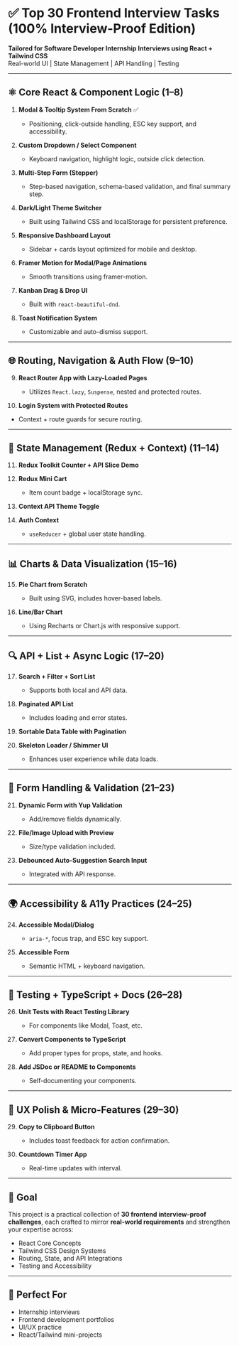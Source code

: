 # ✅ Top 30 Frontend Interview Tasks (100% Interview-Proof Edition)

**Tailored for Software Developer Internship Interviews using React + Tailwind CSS**  
Real-world UI | State Management | API Handling | Testing

---

## ⚛️ Core React & Component Logic (1–8)

1. **Modal & Tooltip System From Scratch** ✅  
   - Positioning, click-outside handling, ESC key support, and accessibility.

2. **Custom Dropdown / Select Component**  
   - Keyboard navigation, highlight logic, outside click detection.

3. **Multi-Step Form (Stepper)**  
   - Step-based navigation, schema-based validation, and final summary step.

4. **Dark/Light Theme Switcher**  
   - Built using Tailwind CSS and localStorage for persistent preference.

5. **Responsive Dashboard Layout**  
   - Sidebar + cards layout optimized for mobile and desktop.

6. **Framer Motion for Modal/Page Animations**  
   - Smooth transitions using framer-motion.

7. **Kanban Drag & Drop UI**  
   - Built with `react-beautiful-dnd`.

8. **Toast Notification System**  
   - Customizable and auto-dismiss support.

---

## 🌐 Routing, Navigation & Auth Flow (9–10)

9. **React Router App with Lazy-Loaded Pages**  
   - Utilizes `React.lazy`, `Suspense`, nested and protected routes.

10. **Login System with Protected Routes**  
   - Context + route guards for secure routing.

---

## 🔁 State Management (Redux + Context) (11–14)

11. **Redux Toolkit Counter + API Slice Demo**

12. **Redux Mini Cart**  
    - Item count badge + localStorage sync.

13. **Context API Theme Toggle**

14. **Auth Context**  
    - `useReducer` + global user state handling.

---

## 📊 Charts & Data Visualization (15–16)

15. **Pie Chart from Scratch**  
    - Built using SVG, includes hover-based labels.

16. **Line/Bar Chart**  
    - Using Recharts or Chart.js with responsive support.

---

## 🔍 API + List + Async Logic (17–20)

17. **Search + Filter + Sort List**  
    - Supports both local and API data.

18. **Paginated API List**  
    - Includes loading and error states.

19. **Sortable Data Table with Pagination**

20. **Skeleton Loader / Shimmer UI**  
    - Enhances user experience while data loads.

---

## 📝 Form Handling & Validation (21–23)

21. **Dynamic Form with Yup Validation**  
    - Add/remove fields dynamically.

22. **File/Image Upload with Preview**  
    - Size/type validation included.

23. **Debounced Auto-Suggestion Search Input**  
    - Integrated with API response.

---

## 🌍 Accessibility & A11y Practices (24–25)

24. **Accessible Modal/Dialog**  
    - `aria-*`, focus trap, and ESC key support.

25. **Accessible Form**  
    - Semantic HTML + keyboard navigation.

---

## 🧪 Testing + TypeScript + Docs (26–28)

26. **Unit Tests with React Testing Library**  
    - For components like Modal, Toast, etc.

27. **Convert Components to TypeScript**  
    - Add proper types for props, state, and hooks.

28. **Add JSDoc or README to Components**  
    - Self-documenting your components.

---

## 🎨 UX Polish & Micro-Features (29–30)

29. **Copy to Clipboard Button**  
    - Includes toast feedback for action confirmation.

30. **Countdown Timer App**  
    - Real-time updates with interval.

---

## 🚀 Goal

This project is a practical collection of **30 frontend interview-proof challenges**, each crafted to mirror **real-world requirements** and strengthen your expertise across:
- React Core Concepts
- Tailwind CSS Design Systems
- Routing, State, and API Integrations
- Testing and Accessibility

---

## 💼 Perfect For

- Internship interviews
- Frontend development portfolios
- UI/UX practice
- React/Tailwind mini-projects
